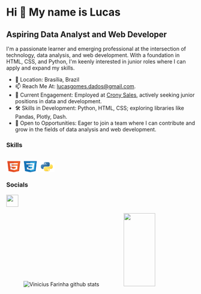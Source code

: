 Hi 👋 My name is Lucas
==========================

Aspiring Data Analyst and Web Developer
-----------------------------

I'm a passionate learner and emerging professional at the intersection of technology, data analysis, and web development. With a foundation in HTML, CSS, and Python, I'm keenly interested in junior roles where I can apply and expand my skills.

* 📍 Location: Brasília, Brazil
* 📫 Reach Me At: [lucasgomes.dados@gmail.com](mailto:lucasgomes.dados@gmail.com).
* 💼 Current Engagement: Employed at [Crony Sales](https://cronysales.com/), actively seeking junior positions in data and development.
* 🛠️ Skills in Development: Python, HTML, CSS; exploring libraries like Pandas, Plotly, Dash.
* 🤝 Open to Opportunities: Eager to join a team where I can contribute and grow in the fields of data analysis and web development.

### Skills
<div style="display: inline_block"><br>
  <img align="center" alt="Rafa-HTML" height="30" width="40" src="https://raw.githubusercontent.com/devicons/devicon/master/icons/html5/html5-original.svg">
  <img align="center" alt="Rafa-CSS" height="30" width="40" src="https://raw.githubusercontent.com/devicons/devicon/master/icons/css3/css3-original.svg">
  <img align="center" alt="Rafa-Python" height="30" width="40" src="https://raw.githubusercontent.com/devicons/devicon/master/icons/python/python-original.svg">
</div>

### Socials

<p align="left">
  <a href="https://www.linkedin.com/in/lucas-gomes-de-oliveira-75b234107/" target="_blank"><img src="https://raw.githubusercontent.com/danielcranney/readme-generator/main/public/icons/socials/linkedin.svg" width="32" height="32" /></a>
</p>

<div align="center">  
<img width="49%" height="195px" src="https://github-readme-stats.vercel.app/api?username=ViniciusFarinha&show_icons=true&count_private=true&hide_border=true&title_color=00bfbf&icon_color=00bfbf&text_color=c9d1d9&bg_color=0d1117" alt="Vinicius Farinha github stats" /> 
<img width="41%" height="195px" src="https://github-readme-stats.vercel.app/api/top-langs/?username=ViniciusFarinha&layout=compact&hide_border=true&title_color=00bfbf&text_color=00bfbf&bg_color=0d1117" />    
</div>
